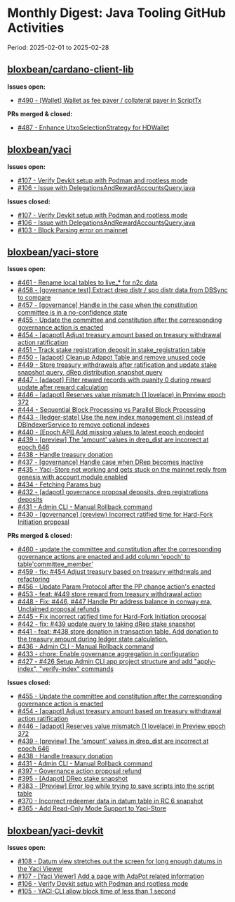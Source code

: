 # Monthly Digest: Java Tooling GitHub Activities

Period: 2025-02-01 to 2025-02-28

## [bloxbean/cardano-client-lib](https://github.com/bloxbean/cardano-client-lib)

**Issues open:**
- [#490 - [Wallet] Wallet as fee payer / collateral payer in ScriptTx](https://github.com/bloxbean/cardano-client-lib/issues/490)

**PRs merged & closed:**
- [#487 - Enhance UtxoSelectionStrategy for HDWallet](https://github.com/bloxbean/cardano-client-lib/pull/487)

## [bloxbean/yaci](https://github.com/bloxbean/yaci)

**Issues open:**
- [#107 - Verify Devkit setup with Podman and rootless mode](https://github.com/bloxbean/yaci/issues/107)
- [#106 - Issue with DelegationsAndRewardAccountsQuery.java](https://github.com/bloxbean/yaci/issues/106)

**Issues closed:**
- [#107 - Verify Devkit setup with Podman and rootless mode](https://github.com/bloxbean/yaci/issues/107)
- [#106 - Issue with DelegationsAndRewardAccountsQuery.java](https://github.com/bloxbean/yaci/issues/106)
- [#103 - Block Parsing error on mainnet](https://github.com/bloxbean/yaci/issues/103)

## [bloxbean/yaci-store](https://github.com/bloxbean/yaci-store)

**Issues open:**
- [#461 - Rename local tables to live_* for n2c data](https://github.com/bloxbean/yaci-store/issues/461)
- [#458 - [governance test] Extract drep distr / spo distr data from DBSync to compare](https://github.com/bloxbean/yaci-store/issues/458)
- [#457 - [governance] Handle in the case when the constitution committee is in a no-confidence state](https://github.com/bloxbean/yaci-store/issues/457)
- [#455 - Update the committee and constitution after the corresponding governance action is enacted](https://github.com/bloxbean/yaci-store/issues/455)
- [#454 - [apapot] Adjust treasury amount based on treasury withdrawal action ratification](https://github.com/bloxbean/yaci-store/issues/454)
- [#451 - Track stake registration deposit in stake_registration table](https://github.com/bloxbean/yaci-store/issues/451)
- [#450 - [adapot] Cleanup Adapot Table and remove unused code](https://github.com/bloxbean/yaci-store/issues/450)
- [#449 - Store treasury withdrawals after ratification and update stake snapshot query, dRep distribution snapshot query](https://github.com/bloxbean/yaci-store/issues/449)
- [#447 - [adapot] Filter reward records with quanity 0 during reward update after reward calculation](https://github.com/bloxbean/yaci-store/issues/447)
- [#446 - [adapot] Reserves value mismatch (1 lovelace) in Preview epoch 372](https://github.com/bloxbean/yaci-store/issues/446)
- [#444 - Sequential Block Processing vs Parallel Block Processing](https://github.com/bloxbean/yaci-store/issues/444)
- [#443 - [ledger-state] Use the new index management cli instead of DBIndexerService to remove optional indexes](https://github.com/bloxbean/yaci-store/issues/443)
- [#440 - [Epoch API] Add missing values to latest epoch endpoint](https://github.com/bloxbean/yaci-store/issues/440)
- [#439 - [preview] The 'amount' values in drep_dist are incorrect at epoch 646](https://github.com/bloxbean/yaci-store/issues/439)
- [#438 - Handle treasury donation](https://github.com/bloxbean/yaci-store/issues/438)
- [#437 - [governance] Handle case when DRep becomes inactive](https://github.com/bloxbean/yaci-store/issues/437)
- [#435 - Yaci-Store not working and gets stuck on the mainnet reply from genesis with account module enabled](https://github.com/bloxbean/yaci-store/issues/435)
- [#434 - Fetching Params bug](https://github.com/bloxbean/yaci-store/issues/434)
- [#432 - [adapot] governance proposal deposits, drep registrations deposits](https://github.com/bloxbean/yaci-store/issues/432)
- [#431 - Admin CLI - Manual Rollback command](https://github.com/bloxbean/yaci-store/issues/431)
- [#430 - [governance] (preview) Incorrect ratified time for Hard-Fork Initiation proposal](https://github.com/bloxbean/yaci-store/issues/430)

**PRs merged & closed:**
- [#460 - update the committee and constitution after the corresponding governance actions are enacted and add  column 'epoch' to table'committee_member' ](https://github.com/bloxbean/yaci-store/pull/460)
- [#459 - fix: #454 Adjust treasury based on treasury withdrwals and refactoring](https://github.com/bloxbean/yaci-store/pull/459)
- [#456 - Update Param Protocol after the PP change action's enacted](https://github.com/bloxbean/yaci-store/pull/456)
- [#453 - feat: #449 store reward from treasury withdrawal action](https://github.com/bloxbean/yaci-store/pull/453)
- [#448 - Fix: #446, #447 Handle Ptr address balance in conway era, Unclaimed proposal refunds](https://github.com/bloxbean/yaci-store/pull/448)
- [#445 - Fix incorrect ratified time for Hard-Fork Initiation proposal ](https://github.com/bloxbean/yaci-store/pull/445)
- [#442 - fix: #439 update query to taking dRep stake snapshot](https://github.com/bloxbean/yaci-store/pull/442)
- [#441 - feat: #438 store donation in transaction table. Add donation to the treasury amount during ledger state calculation.](https://github.com/bloxbean/yaci-store/pull/441)
- [#436 - Admin CLI - Manual Rollback command ](https://github.com/bloxbean/yaci-store/pull/436)
- [#433 - chore: Enable governance aggregation in configuration](https://github.com/bloxbean/yaci-store/pull/433)
- [#427 - #426 Setup Admin CLI app project structure and add "apply-index", "verify-index" commands](https://github.com/bloxbean/yaci-store/pull/427)

**Issues closed:**
- [#455 - Update the committee and constitution after the corresponding governance action is enacted](https://github.com/bloxbean/yaci-store/issues/455)
- [#454 - [apapot] Adjust treasury amount based on treasury withdrawal action ratification](https://github.com/bloxbean/yaci-store/issues/454)
- [#446 - [adapot] Reserves value mismatch (1 lovelace) in Preview epoch 372](https://github.com/bloxbean/yaci-store/issues/446)
- [#439 - [preview] The 'amount' values in drep_dist are incorrect at epoch 646](https://github.com/bloxbean/yaci-store/issues/439)
- [#438 - Handle treasury donation](https://github.com/bloxbean/yaci-store/issues/438)
- [#431 - Admin CLI - Manual Rollback command](https://github.com/bloxbean/yaci-store/issues/431)
- [#397 - Governance action proposal refund](https://github.com/bloxbean/yaci-store/issues/397)
- [#395 - [Adapot] DRep stake snapshot ](https://github.com/bloxbean/yaci-store/issues/395)
- [#383 - [Preview] Error log while trying to save scripts into the script table](https://github.com/bloxbean/yaci-store/issues/383)
- [#370 - Incorrect redeemer data in datum table in RC 6 snapshot](https://github.com/bloxbean/yaci-store/issues/370)
- [#365 - Add Read-Only Mode Support to Yaci-Store](https://github.com/bloxbean/yaci-store/issues/365)

## [bloxbean/yaci-devkit](https://github.com/bloxbean/yaci-devkit)

**Issues open:**
- [#108 - Datum view stretches out the screen for long enough datums in the Yaci Viewer](https://github.com/bloxbean/yaci-devkit/issues/108)
- [#107 - [Yaci Viewer] Add a page with AdaPot related information](https://github.com/bloxbean/yaci-devkit/issues/107)
- [#106 - Verify Devkit setup with Podman and rootless mode](https://github.com/bloxbean/yaci-devkit/issues/106)
- [#105 - YACI-CLI allow block time of less than 1 second](https://github.com/bloxbean/yaci-devkit/issues/105)

